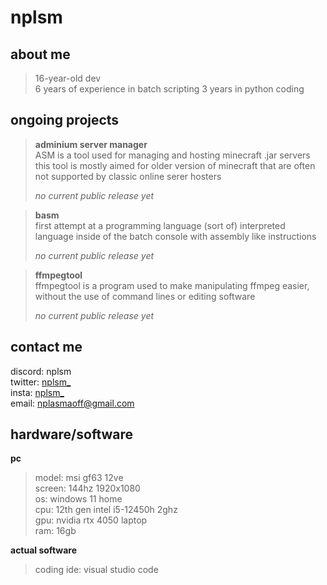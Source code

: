 # nplsm

## **about me**
> 16-year-old dev\
> 6 years of experience in batch scripting
> 3 years in python coding

## **ongoing projects**
> **adminium server manager**\
> ASM is a tool used for managing and hosting minecraft .jar servers
> this tool is mostly aimed for older version of minecraft that are often not supported by
> classic online serer hosters
>
> *no current public release yet*

> **basm**\
> first attempt at a programming language (sort of)
> interpreted language inside of the batch console with assembly like instructions
> 
> *no current public release yet*

> **ffmpegtool**\
> ffmpegtool is a program used to make manipulating ffmpeg easier, without the use of command lines or editing software
>
> *no current public release yet*

## contact me
discord: nplsm\
twitter: [nplsm_](twitter.com/nplsm_)\
insta: [nplsm_](instagram.com/nplsm_)\
email: nplasmaoff@gmail.com

## hardware/software
**pc**
> model: msi gf63 12ve\
> screen: 144hz 1920x1080\
> os: windows 11 home\
> cpu: 12th gen intel i5-12450h 2ghz\
> gpu: nvidia rtx 4050 laptop\
> ram: 16gb

**actual software**
> coding ide: visual studio code


